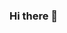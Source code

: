 ### Hi there 👋

<!--
**SpencerKarau/SpencerKarau** is a ✨ _special_ ✨ repository because its `README.md` (this file) appears on your GitHub profile.

Here are some ideas to get you started:

- 🔭 I’m currently working on my completing my master's degree at the university of Ottawa.
- 🌱 I’m currently learning data science techniques in R and website building in Hugo.
- 💬 Ask me about my research!
- 📫 How to reach me: spencerkarau@gmail.com
